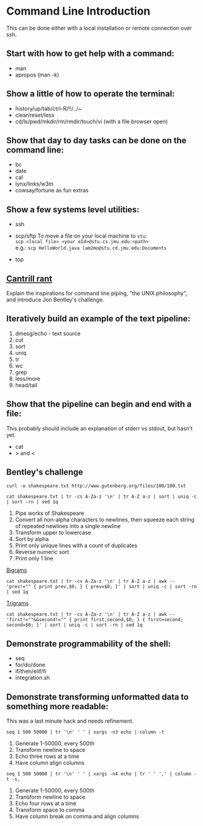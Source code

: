 # Command Line Introduction

This can be done either with a local installation or remote connection over ssh.

## Start with how to get help with a command:
- man
- apropos (man -k)

## Show a little of how to operate the terminal:
- history/up/tab/ctrl-R/!!/../~
- clear/reset/less
- cd/ls/pwd/mkdir/rm/rmdir/touch/vi (with a file browser open)

## Show that day to day tasks can be done on the command line:
- bc
- date
- cal
- lynx/links/w3m
- cowsay/fortune as fun extras

## Show a few systems level utilities:
- ssh
- scp/sftp
To move a file on your local machine to `stu`:  
`scp <local file> <your eId>@stu.cs.jmu.edu:<path>`  
e.g.: `scp HelloWorld.java lam2mo@stu.cd.jmu.edu:Documents`

- top

## [Cantrill rant](https://youtu.be/S0mviKhVmBI)
Explain the inspirations for command line piping, "the UNIX philosophy", and introduce Jon Bentley's challenge.

## Iteratively build an example of the text pipeline:
1. dmesg/echo - text source
2. cut
3. sort
4. uniq
5. tr
6. wc
7. grep
8. less/more
9. head/tail

## Show that the pipeline can begin and end with a file:
This probably should include an explanation of stderr vs stdout, but hasn’t yet.
- cat
- \> and <

## Bentley's challenge
`curl -o shakespeare.txt http://www.gutenberg.org/files/100/100.txt`

`cat shakespeare.txt | tr -cs A-Za-z '\n' | tr A-Z a-z | sort | uniq -c | sort -rn | sed 1q`

1. Pipe works of Shakespeare
2. Convert all non-alpha characters to newlines, then squeeze each string of repeated newlines into a single newline
3. Transform upper to lowercase
4. Sort by alpha
5. Print only unique lines with a count of duplicates
6. Reverse numeric sort
7. Print only 1 line

[Bigrams](https://davidxmoody.com/2015/word-frequency-analysis-with-command-line-tools/)

`cat shakespeare.txt | tr -cs A-Za-z '\n' | tr A-Z a-z | awk -- 'prev!="" { print prev,$0; } { prev=$0; }' | sort | uniq -c | sort -rn | sed 1q`

[Trigrams](https://davidxmoody.com/2015/word-frequency-analysis-with-command-line-tools/)

`cat shakespeare.txt | tr -cs A-Za-z '\n' | tr A-Z a-z | awk -- 'first!=""&&second!="" { print first,second,$0; } { first=second; second=$0; }' | sort | uniq -c | sort -rn | sed 1q`

## Demonstrate programmability of the shell:
- seq
- for/do/done
- if/then/elif/fi
- integration.sh

## Demonstrate transforming unformatted data to something more readable:
This was a last minute hack and needs refinement.

`seq 1 500 50000 | tr '\n' ' ' | xargs -n3 echo | column -t`

1. Generate 1-50000, every 500th
2. Transform newline to space
3. Echo three rows at a time
4. Have column align columns

`seq 1 500 50000 | tr '\n' ' ' | xargs -n4 echo | tr ' ' ',' | column -t -s,`

1. Generate 1-50000, every 500th
2. Transform newline to space
3. Echo four rows at a time
4. Transform space to comma
5. Have column break on comma and align columns
